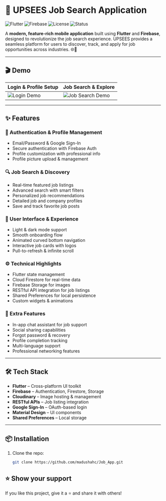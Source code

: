 # 🚀 UPSEES Job Search Application

![Flutter](https://img.shields.io/badge/Flutter-Framework-blue?logo=flutter)
![Firebase](https://img.shields.io/badge/Firebase-Backend-yellow?logo=firebase)
![License](https://img.shields.io/github/license/madushahc/Job_App)
![Status](https://img.shields.io/badge/Status-Active-brightgreen)

A **modern, feature-rich mobile application** built using **Flutter** and **Firebase**, designed to revolutionize the job search experience. UPSEES provides a seamless platform for users to discover, track, and apply for job opportunities across industries. 🌐💼

---

## 🎬 Demo

| Login & Profile Setup | Job Search & Explore |
|-----------------------|----------------------|
| ![Login Demo](https://your-link-to-login-demo.gif) | ![Job Search Demo](https://your-link-to-job-search-demo.gif) |



---

## ✨ Features

### 🔐 Authentication & Profile Management
- Email/Password & Google Sign-In
- Secure authentication with Firebase Auth
- Profile customization with professional info
- Profile picture upload & management

### 🔍 Job Search & Discovery
- Real-time featured job listings
- Advanced search with smart filters
- Personalized job recommendations
- Detailed job and company profiles
- Save and track favorite job posts

### 🎨 User Interface & Experience
- Light & dark mode support
- Smooth onboarding flow
- Animated curved bottom navigation
- Interactive job cards with logos
- Pull-to-refresh & infinite scroll

### ⚙️ Technical Highlights
- Flutter state management
- Cloud Firestore for real-time data
- Firebase Storage for images
- RESTful API integration for job listings
- Shared Preferences for local persistence
- Custom widgets & animations

### 🌟 Extra Features
- In-app chat assistant for job support
- Social sharing capabilities
- Forgot password & recovery
- Profile completion tracking
- Multi-language support
- Professional networking features

---

## 🛠️ Tech Stack

- **Flutter** – Cross-platform UI toolkit  
- **Firebase** – Authentication, Firestore, Storage  
- **Cloudinary** – Image hosting & management  
- **RESTful APIs** – Job listing integration  
- **Google Sign-In** – OAuth-based login  
- **Material Design** – UI components  
- **Shared Preferences** – Local storage

---


## 📦 Installation

1. Clone the repo:
   ```bash
   git clone https://github.com/madushahc/Job_App.git


## ⭐️ Show your support
If you like this project, give it a ⭐️ and share it with others! 
